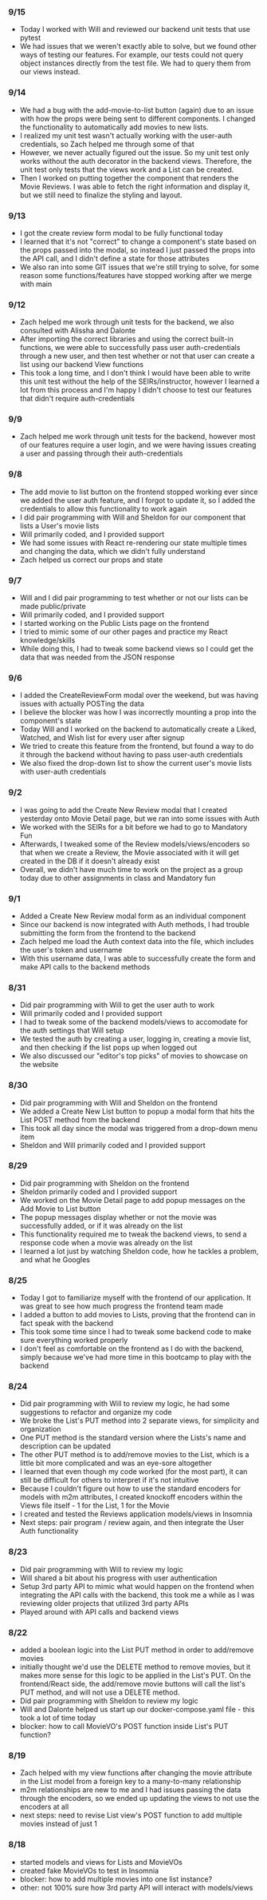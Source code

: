 ### 9/15
- Today I worked with Will and reviewed our backend unit tests that use pytest
- We had issues that we weren't exactly able to solve, but we found other ways of testing our features. For example, our tests could not query object instances directly from the test file. We had to query them from our views instead.
### 9/14
- We had a bug with the add-movie-to-list button (again) due to an issue with how the props were being sent to different components. I changed the functionality to automatically add movies to new lists.
- I realized my unit test wasn't actually working with the user-auth credentials, so Zach helped me through some of that
- However, we never actually figured out the issue. So my unit test only works without the auth decorator in the backend views. Therefore, the unit test only tests that the views work and a List can be created.
- Then I worked on putting together the component that renders the Movie Reviews. I was able to fetch the right information and display it, but we still need to finalize the styling and layout.
### 9/13
- I got the create review form modal to be fully functional today
- I learned that it's not "correct" to change a component's state based on the props passed into the modal, so instead I just passed the props into the API call, and I didn't define a state for those attributes
- We also ran into some GIT issues that we're still trying to solve, for some reason some functions/features have stopped working after we merge with main
### 9/12
- Zach helped me work through unit tests for the backend, we also consulted with Alissha and Dalonte
- After importing the correct libraries and using the correct built-in functions, we were able to successfully pass user auth-credentials through a new user, and then test whether or not that user can create a list using our backend View functions
- This took a long time, and I don't think I would have been able to write this unit test without the help of the SEIRs/instructor, however I learned a lot from this process and I'm happy I didn't choose to test our features that didn't require auth-credentials
### 9/9
- Zach helped me work through unit tests for the backend, however most of our features require a user login, and we were having issues creating a user and passing through their auth-credentials
### 9/8
- The add movie to list button on the frontend stopped working ever since we added the user auth feature, and I forgot to update it, so I added the credentials to allow this functionality to work again
- I did pair programming with Will and Sheldon for our component that lists a User's movie lists
- Will primarily coded, and I provided support
- We had some issues with React re-rendering our state multiple times and changing the data, which we didn't fully understand
- Zach helped us correct our props and state
### 9/7
- Will and I did pair programming to test whether or not our lists can be made public/private
- Will primarily coded, and I provided support
- I started working on the Public Lists page on the frontend
- I tried to mimic some of our other pages and practice my React knowledge/skills
- While doing this, I had to tweak some backend views so I could get the data that was needed from the JSON response
### 9/6
- I added the CreateReviewForm modal over the weekend, but was having issues with actually POSTing the data
- I believe the blocker was how I was incorrectly mounting a prop into the component's state
- Today Will and I worked on the backend to automatically create a Liked, Watched, and Wish list for every user after signup
- We tried to create this feature from the frontend, but found a way to do it through the backend without having to pass user-auth credentials
- We also fixed the drop-down list to show the current user's movie lists with user-auth credentials
### 9/2
- I was going to add the Create New Review modal that I created yesterday onto Movie Detail page, but we ran into some issues with Auth
- We worked with the SEIRs for a bit before we had to go to Mandatory Fun
- Afterwards, I tweaked some of the Review models/views/encoders so that when we create a Review, the Movie associated with it will get created in the DB if it doesn't already exist
- Overall, we didn't have much time to work on the project as a group today due to other assignments in class and Mandatory fun
### 9/1
- Added a Create New Review modal form as an individual component
- Since our backend is now integrated with Auth methods, I had trouble submitting the form from the frontend to the backend
- Zach helped me load the Auth context data into the file, which includes the user's token and username
- With this username data, I was able to successfully create the form and make API calls to the backend methods
### 8/31
- Did pair programming with Will to get the user auth to work
- Will primarily coded and I provided support
- I had to tweak some of the backend models/views to accomodate for the auth settings that Will setup
- We tested the auth by creating a user, logging in, creating a movie list, and then checking if the list pops up when logged out
- We also discussed our "editor's top picks" of movies to showcase on the website
### 8/30
- Did pair programming with Will and Sheldon on the frontend
- We added a Create New List button to popup a modal form that hits the List POST method from the backend
- This took all day since the modal was triggered from a drop-down menu item
- Sheldon and Will primarily coded and I provided support
### 8/29
- Did pair programming with Sheldon on the frontend
- Sheldon primarily coded and I provided support
- We worked on the Movie Detail page to add popup messages on the Add Movie to List button
- The popup messages display whether or not the movie was successfully added, or if it was already on the list
- This functionality required me to tweak the backend views, to send a response code when a movie was already on the list
- I learned a lot just by watching Sheldon code, how he tackles a problem, and what he Googles
### 8/25
- Today I got to familiarize myself with the frontend of our application. It was great to see how much progress the frontend team made
- I added a button to add movies to Lists, proving that the frontend can in fact speak with the backend
- This took some time since I had to tweak some backend code to make sure everything worked properly
- I don't feel as comfortable on the frontend as I do with the backend, simply because we've had more time in this bootcamp to play with the backend
### 8/24
- Did pair programming with Will to review my logic, he had some suggestions to refactor and organize my code
- We broke the List's PUT method into 2 separate views, for simplicity and organization
- One PUT method is the standard version where the Lists's name and description can be updated
- The other PUT method is to add/remove movies to the List, which is a little bit more complicated and was an eye-sore altogether
- I learned that even though my code worked (for the most part), it can still be difficult for others to interpret if it's not intuitive
- Because I couldn't figure out how to use the standard encoders for models with m2m attributes, I created knockoff encoders within the Views file itself - 1 for the List, 1 for the Movie
- I created and tested the Reviews application models/views in Insomnia
- Next steps: pair program / review again, and then integrate the User Auth functionality
### 8/23
- Did pair programming with Will to review my logic
- Will shared a bit about his progress with user authentication
- Setup 3rd party API to mimic what would happen on the frontend when integrating the API calls with the backend, this took me a while as I was reviewing older projects that utilized 3rd party APIs
- Played around with API calls and backend views
### 8/22
 - added a boolean logic into the List PUT method in order to add/remove movies
 - initially thought we'd use the DELETE method to remove movies, but it makes more sense for this logic to be applied in the List's PUT. On the frontend/React side, the add/remove movie buttons will call the list's PUT method, and will not use a DELETE method.
 - Did pair programming with Sheldon to review my logic
 - Will and Dalonte helped us start up our docker-compose.yaml file - this took a lot of time today
 - blocker: how to call MovieVO's POST function inside List's PUT function?
### 8/19
 - Zach helped with my view functions after changing the movie attribute in the List model from a foreign key to a many-to-many relationship
 - m2m relationships are new to me and I had issues passing the data through the encoders, so we ended up updating the views to not use the encoders at all
 - next steps: need to revise List view's POST function to add multiple movies instead of just 1
### 8/18
 - started models and views for Lists and MovieVOs
 - created fake MovieVOs to test in Insomnia
 - blocker: how to add multiple movies into one list instance?
 - other: not 100% sure how 3rd party API will interact with models/views
